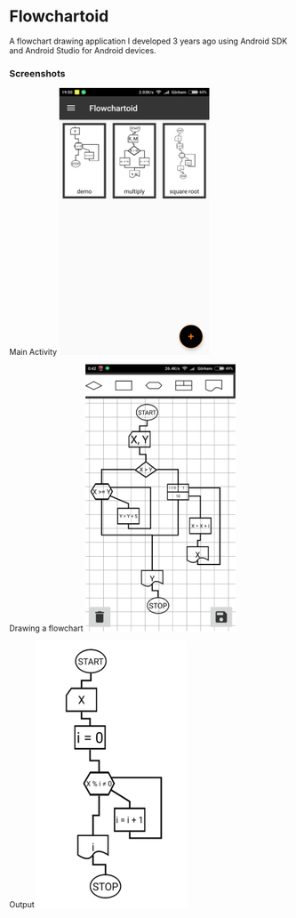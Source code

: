 # Flowchartoid
A flowchart drawing application I developed 3 years ago using Android SDK and Android Studio for Android devices.

### Screenshots

Main Activity
<img src="https://github.com/GorkemSahin/Flowchartoid/blob/master/images/main_activity.png" width="270" height="480">

Drawing a flowchart
<img src="https://github.com/GorkemSahin/Flowchartoid/blob/master/images/complex_algorithm.png" width="270" height="480">

Output
<img src="https://github.com/GorkemSahin/Flowchartoid/blob/master/images/output.png" width="270" height="480">
